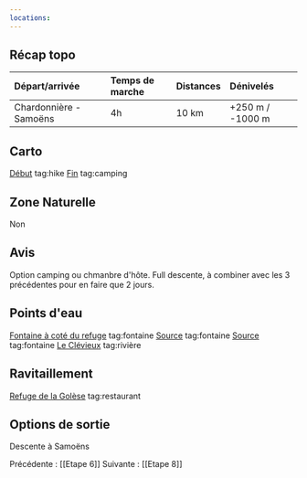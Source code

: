 ```yaml
---
locations: 
---
```

## Récap topo

| Départ/arrivée                                           | Temps de marche | Distances | Dénivelés         |
| :------------------------------------------------------- | :-------------- | :-------- | :---------------- |
| Chardonnière - Samoëns                                   | 4h              | 10 km     | +250 m / -1000 m  |
## Carto  
[Début](geo:46.140572,6.774117) tag:hike
[Fin](geo:46.077373,6.716765) tag:camping  
## Zone Naturelle
Non
## Avis
Option camping ou chmanbre d'hôte.
Full descente, à combiner avec les 3 précédentes pour en faire que 2 jours.
## Points d'eau
[Fontaine à coté du refuge](geo:46.129305,6.762984) tag:fontaine
[Source](geo:46.123169,6.753159) tag:fontaine 
[Source](geo:46.121112,6.749712) tag:fontaine
[Le Clévieux](geo:46.103186,6.742886) tag:rivière 
## Ravitaillement
[Refuge de la Golèse](geo:46.129896,6.763037) tag:restaurant
## Options de sortie
Descente à Samoëns

Précédente : [[Etape 6]]
Suivante : [[Etape 8]]